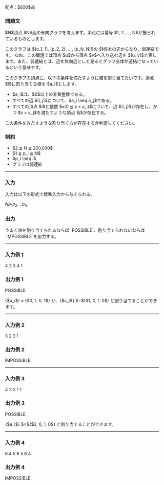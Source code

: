 
<div>

<span>

<span>

<p>
配点 : $800$点
</p>

<div>

<section>

### **問題文**

<p>
$N$頂点 $N$辺の有向グラフを考えます。頂点には番号 $1, 2, ..., N$が振られているものとします。
</p>

<p>
このグラフは $(p_1, 1), (p_2, 2), ..., (p_N, N)$の $N$本の辺からなり、弱連結です。
なお、この問題では頂点 $u$から頂点 $v$へ入り込む辺を $(u, v)$と表します。また、弱連結とは、辺を無向辺として見るとグラフ全体が連結になっているという意味です。
</p>

<p>
このグラフの頂点に、以下の条件を満たすように値を割り当てたいです。頂点 $i$に割り当てる値を $a_i$とします。
</p>

<ul>

<li>
$a_i$は、$0$以上の非負整数である。
</li>

<li>
すべての辺 $(i, j)$について、$a_i \neq a_j$である。
</li>

<li>
すべての頂点 $i$と整数 $x(0 ≦ x < a_i)$について、辺 $(i, j)$が存在し、かつ $x = a_j$を満たすような頂点 $j$が存在する。
</li>

</ul>

<p>
この条件をみたすような割り当て方が存在するか判定してください。
</p>

</section>

</div>

<div>

<section>

### **制約**

<ul>

<li>
$2 ≦ N ≦ 200,000$
</li>

<li>
$1 ≦ p_i ≦ N$
</li>

<li>
$p_i \neq i$
</li>

<li>
グラフは弱連結
</li>

</ul>

</section>

</div>

---

<div>

<div>

<section>

### **入力**

<p>
入力は以下の形式で標準入力から与えられる。
</p>

<div>

$N$$p_1$$p_2$... $p_N$
</div>

</section>

</div>

<div>

<section>

### **出力**

<p>
うまく値を割り当てられるならば `POSSIBLE`、割り当てられないならば `IMPOSSIBLE`を出力する。
</p>

</section>

</div>

</div>

---

<div>

<section>

### **入力例 1**

<div>

4
2 3 4 1

</div>

</section>

</div>

<div>

<section>

### **出力例 1**

<div>

POSSIBLE

</div>

<p>
{$a_i$} = {$0, 1, 0, 1$} か、{$a_i$} $=${$1, 0, 1, 0$} と割り当てることができます。
</p>

</section>

</div>

---

<div>

<section>

### **入力例 2**

<div>

3
2 3 1

</div>

</section>

</div>

<div>

<section>

### **出力例 2**

<div>

IMPOSSIBLE

</div>

</section>

</div>

---

<div>

<section>

### **入力例 3**

<div>

4
2 3 1 1

</div>

</section>

</div>

<div>

<section>

### **出力例 3**

<div>

POSSIBLE

</div>

<p>
{$a_i$} $=${$2, 0, 1, 0$} と割り当てることができます。
</p>

</section>

</div>

---

<div>

<section>

### **入力例 4**

<div>

6
4 5 6 5 6 4

</div>

</section>

</div>

<div>

<section>

### **出力例 4**

<div>

IMPOSSIBLE

</div>

</section>

</div>

</span>

</span>

</div>
